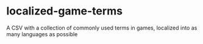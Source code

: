 localized-game-terms
====================

A CSV with a collection of commonly used terms in games, localized into as many languages as possible
